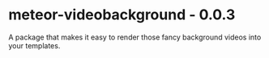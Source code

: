 # meteor-videobackground - 0.0.3
A package that makes it easy to render those fancy background videos into your templates.
